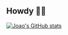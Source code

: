 ## Howdy 👋🏽
[![Joao's GitHub stats](https://github-readme-stats.vercel.app/api?username=jplxpes&count_private=true&show_icons=true&theme=bear&hide=stars)](https://github.com/anuraghazra/github-readme-stats)
